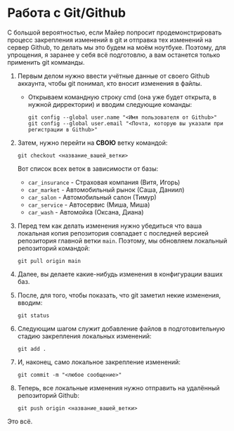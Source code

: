 # Работа с Git/Github

С большой вероятностью, если Майер попросит продемонстрировать процесс закрепления изменений в git 
и отправка тех изменений на сервер Github, то делать мы это будем на моём ноутбуке. Поэтому, для
упрощения, я заранее у себя всё подготовлю, а вам останется только применить git комманды.

1. Первым делом нужно ввести учётные данные от своего Github аккаунта, чтобы git понимал, кто вносит
   изменения в файлы.
    - Открываем командную строку cmd (она уже будет открыта, в нужной дирректории) и вводим следующие команды:
      ```
      git config --global user.name "<Имя пользователя от Github>"
	  git config --global user.email "<Почта, которую вы указали при регистрации в Github>"
      ```

2. Затем, нужно перейти на __СВОЮ__ ветку командой:
   ```
   git checkout <название_вашей_ветки>
   ```
   Вот список всех веток в зависимости от базы:
    - `car_insurance` - Страховая компания (Витя, Игорь)
    - `car_market` - Автомобильный рынок (Саша, Даниил)
    - `car_salon` - Автомобильный салон (Тимур)
    - `car_service` - Автосервис (Миша, Миша)
    - `car_wash` - Автомойка (Оксана, Диана)

3. Перед тем как делать изменения нужно убедиться что ваша локальная копия репозитория совпадает с последней версией репозитория
   главной ветки `main`. Поэтому, мы обновляем локальный репозиторий командой:
   ```
   git pull origin main
   ```

4. Далее, вы делаете какие-нибудь изменения в конфигурации ваших баз.

5. После, для того, чтобы показать, что git заметил некие изменения, вводим:
   ```
   git status
   ```

6. Следующим шагом служит добавление файлов в подготовительную стадию закрепления локальных изменений:
   ```
   git add .
   ```

7. И, наконец, само локальное закрепление изменений:
   ```
   git commit -m "<любое сообщение>"
   ```

8. Теперь, все локальные изменения нужно отправить на удалённый репозиторий Github:
   ```
   git push origin <название_вашей_ветки>
   ```

Это всё.